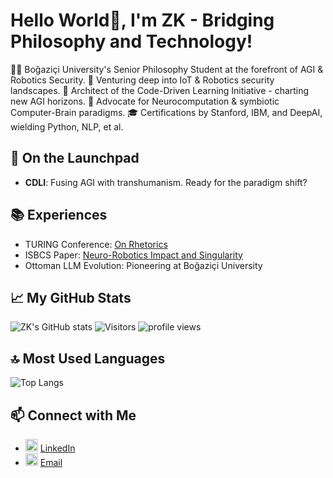 # Hello World👋, I'm ZK - Bridging Philosophy and Technology!

👨‍💻 Boğaziçi University's Senior Philosophy Student at the forefront of AGI & Robotics Security.
🔐 Venturing deep into IoT & Robotics security landscapes.
🤖 Architect of the Code-Driven Learning Initiative - charting new AGI horizons.
🌱 Advocate for Neurocomputation & symbiotic Computer-Brain paradigms.
🎓 Certifications by Stanford, IBM, and DeepAI, wielding Python, NLP, et al.

## 🚀 On the Launchpad
- **CDLI**: Fusing AGI with transhumanism. Ready for the paradigm shift?

## 📚 Experiences
- TURING Conference: [On Rhetorics](https://youtu.be/Uji9Ntt8QOs?si=q34EbCgZcr8ORNWS)
- ISBCS Paper: [Neuro-Robotics Impact and Singularity](https://www.researchgate.net/publication/369908109_On_the_Edge_of_Cognitive_Revolution_The_Impact_of_Neuro-Robotics_on_Mind_and_Singularity)
- Ottoman LLM Evolution: Pioneering at Boğaziçi University

## 📈 My GitHub Stats
![ZK's GitHub stats](https://github-readme-stats.vercel.app/api?username=rekurrenzk&show_icons=true&theme=merko&include_all_commits=true)
![Visitors](https://visitor-badge.laobi.icu/badge?page_id=rekurrenzk.rekurrenzk)
<img src="https://gpvc.arturio.dev/rekurrenzk" alt="profile views"/>

## 🔝 Most Used Languages
![Top Langs](https://github-readme-stats.vercel.app/api/top-langs/?username=rekurrenzk&layout=compact&theme=radical)


## 📫 Connect with Me
- <img src="some-linkedin-icon-url" width="20"/> [LinkedIn](https://www.linkedin.com/in/rekurrenzk/)
- <img src="some-email-icon-url" width="20"/> [Email](mailto:felixfelicies@protonmail.ch)

